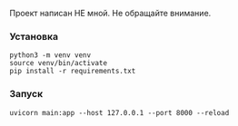 Проект написан НЕ мной. Не обращайте внимание.

### Установка

```
python3 -m venv venv
source venv/bin/activate
pip install -r requirements.txt 
```

### Запуск

```
uvicorn main:app --host 127.0.0.1 --port 8000 --reload
```